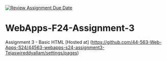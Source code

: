[![Review Assignment Due Date](https://classroom.github.com/assets/deadline-readme-button-24ddc0f5d75046c5622901739e7c5dd533143b0c8e959d652212380cedb1ea36.svg)](https://classroom.github.com/a/qJp_9AXf)
# WebApps-F24-Assignment-3
Assignment 3 - Basic HTML
[Hosted at] (https://github.com/44-563-Web-Apps-S24/44563-webapps-s24-assignment3-Tejaswireddyallam/settings/pages)
